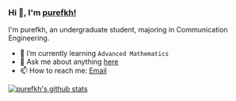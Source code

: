 ### Hi 👋, I'm [purefkh!](https://purefkh.xyz) 

I'm purefkh, an undergraduate student, majoring in Communication Engineering.

- 📖 I’m currently learning ```Advanced Mathematics```
- 💬 Ask me about anything [here](https://github.com/purefkh/purefkh/issues)
- 📫 How to reach me: [Email](mailto:purefkh@gmail.com)

[![purefkh's github stats](https://github-readme-stats.vercel.app/api?username=purefkh&show_icons=true&count_private=true&include_all_commits=true&hide=contribs,prs)](https://github.com/anuraghazra/github-readme-stats)
